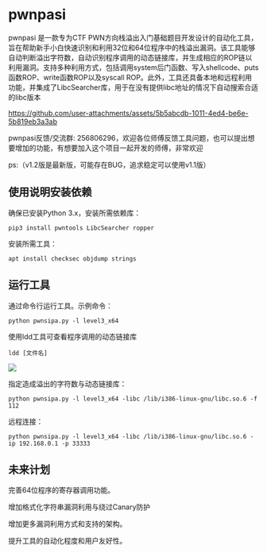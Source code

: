 # pwnpasi
pwnpasi 是一款专为CTF PWN方向栈溢出入门基础题目开发设计的自动化工具，旨在帮助新手小白快速识别和利用32位和64位程序中的栈溢出漏洞。该工具能够自动判断溢出字符数，自动识别程序调用的动态链接库，并生成相应的ROP链以利用漏洞。支持多种利用方式，包括调用system后门函数、写入shellcode、puts函数ROP、write函数ROP以及syscall ROP。此外，工具还具备本地和远程利用功能，并集成了LibcSearcher库，用于在没有提供libc地址的情况下自动搜索合适的libc版本




https://github.com/user-attachments/assets/5b5abcdb-1011-4ed4-be6e-5b819eb3a3ab




pwnpasi反馈/交流群: 256806296，欢迎各位师傅反馈工具问题，也可以提出想要增加的功能，有想要加入这个项目一起开发的师傅，非常欢迎

ps:（v1.2版是最新版，可能存在BUG，追求稳定可以使用v1.1版）

## 使用说明安装依赖
确保已安装Python 3.x，安装所需依赖库：

```
pip3 install pwntools LibcSearcher ropper
```

安装所需工具：

```
apt install checksec objdump strings
```

## 运行工具
通过命令行运行工具。示例命令：

```
python pwnsipa.py -l level3_x64
```

使用ldd工具可查看程序调用的动态链接库

```
ldd [文件名]
```

![](https://cdn.nlark.com/yuque/0/2025/png/27444040/1740375618886-31437dd2-55a3-4063-bc27-96492cc4c109.png)

指定造成溢出的字符数与动态链接库：

```
python pwnsipa.py -l level3_x64 -libc /lib/i386-linux-gnu/libc.so.6 -f 112
```

远程连接：

```
python pwnsipa.py -l level3_x64 -libc /lib/i386-linux-gnu/libc.so.6 -ip 192.168.0.1 -p 33333
```

## 未来计划
完善64位程序的寄存器调用功能。

增加格式化字符串漏洞利用与绕过Canary防护

增加更多漏洞利用方式和支持的架构。

提升工具的自动化程度和用户友好性。


